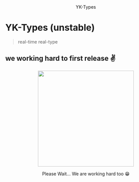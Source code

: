 <div style="text-align: center;">
	YK-Types
</div>

# YK-Types (unstable)

> real-time real-type

## we working hard to first release ✌️

<p style="text-align: center;">
<img src="https://www.reactiongifs.us/wp-content/uploads/2018/06/giphy-2-1.gif" width="300px" />
<p style="text-align: center;">
Please Wait... We are working hard too 😁
</p>
</p>
